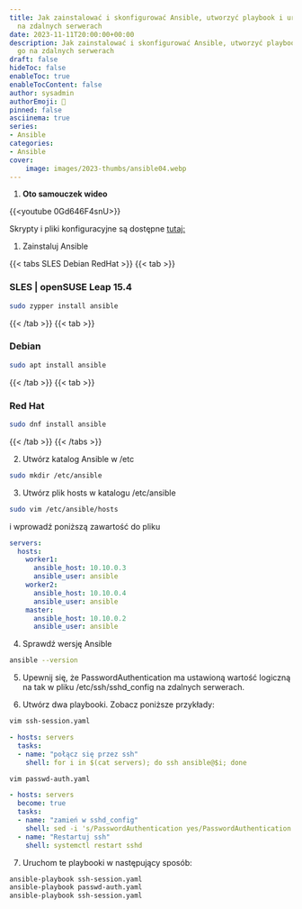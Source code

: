 ```yaml
---
title: Jak zainstalować i skonfigurować Ansible, utworzyć playbook i uruchomić go
  na zdalnych serwerach
date: 2023-11-11T20:00:00+00:00
description: Jak zainstalować i skonfigurować Ansible, utworzyć playbook i uruchomić
  go na zdalnych serwerach
draft: false
hideToc: false
enableToc: true
enableTocContent: false
author: sysadmin
authorEmoji: 🐧
pinned: false
asciinema: true
series:
- Ansible
categories:
- Ansible
cover:
    image: images/2023-thumbs/ansible04.webp
---
```


1. **Oto samouczek wideo**

{{<youtube 0Gd646F4snU>}}

Skrypty i pliki konfiguracyjne są dostępne [tutaj:](https://github.com/sysadmin-info/ansible)

1. Zainstaluj Ansible

{{< tabs SLES Debian RedHat >}}
  {{< tab >}}
  ### SLES | openSUSE Leap 15.4
  ```bash
  sudo zypper install ansible
  ```
  {{< /tab >}}
  {{< tab >}}
  ### Debian
  ```bash
  sudo apt install ansible
  ```
  {{< /tab >}}
  {{< tab >}}
  ### Red Hat
  ```bash
  sudo dnf install ansible
  ```
  {{< /tab >}}
{{< /tabs >}}


2. Utwórz katalog Ansible w /etc

```bash
sudo mkdir /etc/ansible
```

3. Utwórz plik hosts w katalogu /etc/ansible

```bash
sudo vim /etc/ansible/hosts
```

i wprowadź poniższą zawartość do pliku

```yaml
servers:
  hosts:
    worker1:
      ansible_host: 10.10.0.3
      ansible_user: ansible 
    worker2:
      ansible_host: 10.10.0.4
      ansible_user: ansible   
    master:
      ansible_host: 10.10.0.2
      ansible_user: ansible
```

4. Sprawdź wersję Ansible

```bash
ansible --version
```

5. Upewnij się, że PasswordAuthentication ma ustawioną wartość logiczną na tak w pliku /etc/ssh/sshd_config na zdalnych serwerach.

6. Utwórz dwa playbooki. Zobacz poniższe przykłady:

```bash
vim ssh-session.yaml
```

```yaml
- hosts: servers
  tasks:
  - name: "połącz się przez ssh"
    shell: for i in $(cat servers); do ssh ansible@$i; done
```

```bash
vim passwd-auth.yaml
```

```yaml
- hosts: servers 
  become: true
  tasks:
  - name: "zamień w sshd_config"
    shell: sed -i 's/PasswordAuthentication yes/PasswordAuthentication no/g' /etc/ssh/sshd_config
  - name: "Restartuj ssh"
    shell: systemctl restart sshd
```

7. Uruchom te playbooki w następujący sposób:

```bash
ansible-playbook ssh-session.yaml
ansible-playbook passwd-auth.yaml
ansible-playbook ssh-session.yaml
```